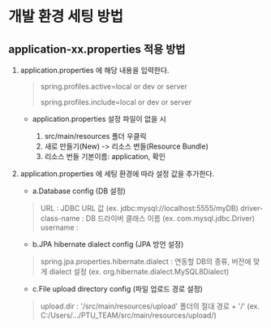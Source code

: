 # 개발 환경 세팅 방법
## application-xx.properties 적용 방법
1. application.properties 에 해당 내용을 입력한다.
   
    > spring.profiles.active=local or dev or server
    > 
    > spring.profiles.include=local or dev or server

    - application.properties 설정 파일이 없을 시
  
        1. src/main/resources 폴더 우클릭
        2. 새로 만들기(New) -> 리소스 번들(Resource Bundle)
        3. 리소스 번들 기본이름: application, 확인

2. application.properties 에 세팅 환경에 따라 설정 값을 추가한다.
    - a.Database config (DB 설정)
    > URL : JDBC URL 값 (ex. jdbc:mysql://localhost:5555/myDB)
    > driver-class-name : DB 드라이버 클래스 이름 (ex. com.mysql.jdbc.Driver)
    > username :
   
    - b.JPA hibernate dialect config (JPA 방언 설정)
    > spring.jpa.properties.hibernate.dialect : 연동할 DB의 종류, 버전에 맞게 dialect 설정 (ex. org.hibernate.dialect.MySQL8Dialect)
 
    - c.File upload directory config (파일 업로드 경로 설정)
    > upload.dir : '/src/main/resources/upload' 폴더의 절대 경로 + '/' (ex. C:/Users/.../PTU_TEAM/src/main/resources/upload/)

